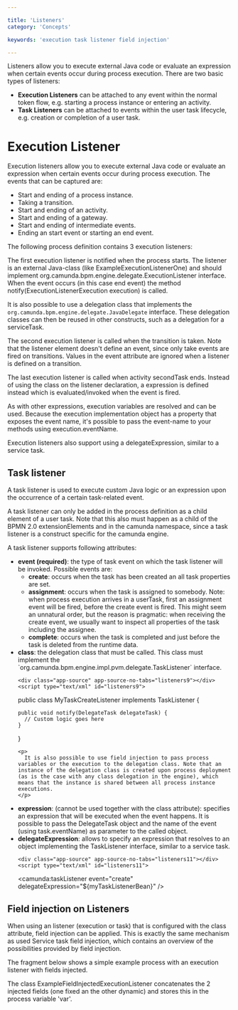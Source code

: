 ```yaml
---

title: 'Listeners'
category: 'Concepts'

keywords: 'execution task listener field injection'

---
```



Listeners allow you to execute external Java code or evaluate an expression when certain events occur during process execution. There are two basic types of listeners:

* __Execution Listeners__ can be attached to any event within the normal token flow, e.g. starting a process instance or entering an activity.
* __Task Listeners__ can be attached to events within the user task lifecycle, e.g. creation or completion of a user task.


# Execution Listener

Execution listeners allow you to execute external Java code or evaluate an expression when certain events occur during process execution. The events that can be captured are:

* Start and ending of a process instance.
* Taking a transition.
* Start and ending of an activity.
* Start and ending of a gateway.
* Start and ending of intermediate events.
* Ending an start event or starting an end event.

The following process definition contains 3 execution listeners:

<div class="app-source" app-source-no-tabs="listeners1"></div>
<script type="text/xml" id="listeners1">    
<process id="executionListenersProcess">

  <extensionElements>
    <camunda:executionListener event="start"
        class="org.camunda.bpm.examples.bpmn.executionlistener.ExampleExecutionListenerOne"/>
  </extensionElements>
  
  <startEvent id="theStart" />
  <sequenceFlow sourceRef="theStart" targetRef="firstTask" />
  
  <userTask id="firstTask" />
  <sequenceFlow sourceRef="firstTask" targetRef="secondTask">
  <extensionElements>
    <camunda:executionListener
        class="org.camunda.bpm.examples.bpmn.executionListener.ExampleExecutionListenerTwo" />
  </extensionElements>
  </sequenceFlow>
  
  <userTask id="secondTask" >
  <extensionElements>
    <camunda:executionListener expression="${myPojo.myMethod(execution.event)}" event="end" />
  </extensionElements>
  </userTask>
  <sequenceFlow sourceRef="secondTask" targetRef="thirdTask" />
     
  <userTask id="thirdTask" />
  <sequenceFlow sourceRef="thirdTask" targetRef="theEnd" />

  <endEvent id="theEnd" />
  
</process> 
</script>


The first execution listener is notified when the process starts. The listener is an external Java-class (like ExampleExecutionListenerOne) and should implement org.camunda.bpm.engine.delegate.ExecutionListener interface. When the event occurs (in this case end event) the method notify(ExecutionListenerExecution execution) is called.

<div class="app-source" app-source-no-tabs="listeners2"></div>
<script type="text/xml" id="listeners2">
public class ExampleExecutionListenerOne implements ExecutionListener {

  public void notify(ExecutionListenerExecution execution) throws Exception {
    execution.setVariable("variableSetInExecutionListener", "firstValue");
    execution.setVariable("eventReceived", execution.getEventName());
  }
}
</script>


It is also possible to use a delegation class that implements the <code>org.camunda.bpm.engine.delegate.JavaDelegate</code> interface. These delegation classes can then be reused in other constructs, such as a delegation for a serviceTask.

The second execution listener is called when the transition is taken. Note that the listener element doesn't define an event, since only take events are fired on transitions. Values in the event attribute are ignored when a listener is defined on a transition.

The last execution listener is called when activity secondTask ends. Instead of using the class on the listener declaration, a expression is defined instead which is evaluated/invoked when the event is fired.

<div class="app-source" app-source-no-tabs="listeners3"></div>
<script type="text/xml" id="listeners3">
<camunda:executionListener expression="${myPojo.myMethod(execution.eventName)}" event="end" />
</script>

As with other expressions, execution variables are resolved and can be used. Because the execution implementation object has a property that exposes the event name, it's possible to pass the event-name to your methods using execution.eventName.

Execution listeners also support using a delegateExpression, similar to a service task.

<div class="app-source" app-source-no-tabs="listeners4"></div>
<script type="text/xml" id="listeners4">
<camunda:executionListener event="start" delegateExpression="${myExecutionListenerBean}" />
</script>


## Task listener

A task listener is used to execute custom Java logic or an expression upon the occurrence of a certain task-related event.

A task listener can only be added in the process definition as a child element of a user task. Note that this also must happen as a child of the BPMN 2.0 extensionElements and in the camunda namespace, since a task listener is a construct specific for the camunda engine.
  
<div class="app-source" app-source-no-tabs="listeners8"></div>
<script type="text/xml" id="listeners8">
<userTask id="myTask" name="My Task" >
  <extensionElements>
    <camunda:taskListener event="create" class="org.camunda.bpm.MyTaskCreateListener" />
  </extensionElements>
</userTask>
</script>

A task listener supports following attributes:

<ul>
  <li>
    <strong>event (required)</strong>: the type of task event on which the task listener will be invoked. Possible events are:
    <ul>
      <li><strong>create</strong>: occurs when the task has been created an all task properties are set.</li>
      <li>
        <strong>assignment</strong>: occurs when the task is assigned to somebody. Note: when process execution arrives in a userTask, first an assignment event will be fired, before the create event is fired. This might seem an unnatural order, but the reason is pragmatic: when receiving the create event, we usually want to inspect all properties of the task including the assignee.
      </li>
      <li><strong>complete</strong>: occurs when the task is completed and just before the task is deleted from the runtime data.</li> 
    </ul>
  </li>
  <li>
    <strong>class</strong>: the delegation class that must be called.
    This class must implement the `org.camunda.bpm.engine.impl.pvm.delegate.TaskListener` interface.

    <div class="app-source" app-source-no-tabs="listeners9"></div>
    <script type="text/xml" id="listeners9">
  public class MyTaskCreateListener implements TaskListener {

    public void notify(DelegateTask delegateTask) {
      // Custom logic goes here
    }

  }    
    </script>
    
    <p>
      It is also possible to use field injection to pass process variables or the execution to the delegation class. Note that an instance of the delegation class is created upon process deployment (as is the case with any class delegation in the engine), which means that the instance is shared between all process instance executions.
    </p>
  </li>
  <li>
    <strong>expression</strong>: (cannot be used together with the class attribute): specifies an expression that will be executed when the event happens. It is possible to pass the DelegateTask object and the name of the event (using task.eventName) as parameter to the called object.
  
  <div class="app-source" app-source-no-tabs="listeners10"></div>
  <script type="text/xml" id="listeners10">
<camunda:taskListener event="create" expression="${myObject.callMethod(task, task.eventName)}" />
  </script>
  </li>
  <li>
    <strong>delegateExpression</strong>:
    allows to specify an expression that resolves to an object implementing the TaskListener interface, similar to a service task.

    <div class="app-source" app-source-no-tabs="listeners11"></div>
    <script type="text/xml" id="listeners11">
<camunda:taskListener event="create" delegateExpression="${myTaskListenerBean}" />
    </script>
  </li>
</ul>


## Field injection on Listeners

When using an listener (execution or task) that is configured with the class attribute, field injection can be applied. This is exactly the same mechanism as used Service task field injection, which contains an overview of the possibilities provided by field injection.

The fragment below shows a simple example process with an execution listener with fields injected.

<div class="app-source" app-source-no-tabs="listeners5"></div>
<script type="text/xml" id="listeners5">
<process id="executionListenersProcess">
  <extensionElements>
    <camunda:executionListener class="org.camunda.bpm.examples.bpmn.executionListener.ExampleFieldInjectedExecutionListener" event="start">
      <camunda:field name="fixedValue" stringValue="Yes, I am " />
      <camunda:field name="dynamicValue" expression="${myVar}" />
    </camunda:executionListener>
  </extensionElements>
  
  <startEvent id="theStart" />
  <sequenceFlow sourceRef="theStart" targetRef="firstTask" />
  
  <userTask id="firstTask" />
  <sequenceFlow sourceRef="firstTask" targetRef="theEnd" />
  
  <endEvent id="theEnd" />
</process>
</script>


<div class="app-source" app-source-no-tabs="listeners6"></div>
<script type="text/xml" id="listeners6">
public class ExampleFieldInjectedExecutionListener implements ExecutionListener {

  private Expression fixedValue;

  private Expression dynamicValue;

  public void notify(ExecutionListenerExecution execution) throws Exception {
    execution.setVariable("var", fixedValue.getValue(execution).toString() + dynamicValue.getValue(execution).toString());
  }
}    
</script>         

The class ExampleFieldInjectedExecutionListener concatenates the 2 injected fields (one fixed an the other dynamic) and stores this in the process variable 'var'.

<div class="app-source" app-source-no-tabs="listeners7"></div>
<script type="text/xml" id="listeners7">
@Deployment(resources = {"org/camunda/bpm/examples/bpmn/executionListener/ExecutionListenersFieldInjectionProcess.bpmn20.xml"})
public void testExecutionListenerFieldInjection() {
  Map<String, Object> variables = new HashMap<String, Object>();
  variables.put("myVar", "listening!");
    
  ProcessInstance processInstance = runtimeService.startProcessInstanceByKey("executionListenersProcess", variables);
    
  Object varSetByListener = runtimeService.getVariable(processInstance.getId(), "var");
  assertNotNull(varSetByListener);
  assertTrue(varSetByListener instanceof String);
    
  // Result is a concatenation of fixed injected field and injected expression
  assertEquals("Yes, I am listening!", varSetByListener);
}    
</script>